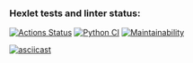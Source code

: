 ### Hexlet tests and linter status:
[![Actions Status](https://github.com/greenkerokero/python-project-50/actions/workflows/hexlet-check.yml/badge.svg)](https://github.com/greenkerokero/python-project-50/actions)
[![Python CI](https://github.com/greenkerokero/python-project-50/actions/workflows/pyci.yml/badge.svg)](https://github.com/greenkerokero/python-project-50/actions/workflows/pyci.yml)
[![Maintainability](https://api.codeclimate.com/v1/badges/a002d13cd8f4d2bf4ea4/maintainability)](https://codeclimate.com/github/greenkerokero/python-project-50/maintainability)

[![asciicast](https://asciinema.org/a/4MgcaEMuZTbQhmOtz15IIjmHD.svg)](https://asciinema.org/a/4MgcaEMuZTbQhmOtz15IIjmHD)
